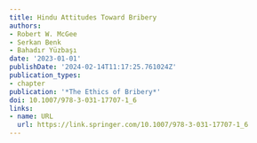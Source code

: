```yaml
---
title: Hindu Attitudes Toward Bribery
authors:
- Robert W. McGee
- Serkan Benk
- Bahadır Yüzbaşı
date: '2023-01-01'
publishDate: '2024-02-14T11:17:25.761024Z'
publication_types:
- chapter
publication: '*The Ethics of Bribery*'
doi: 10.1007/978-3-031-17707-1_6
links:
- name: URL
  url: https://link.springer.com/10.1007/978-3-031-17707-1_6
---
```

